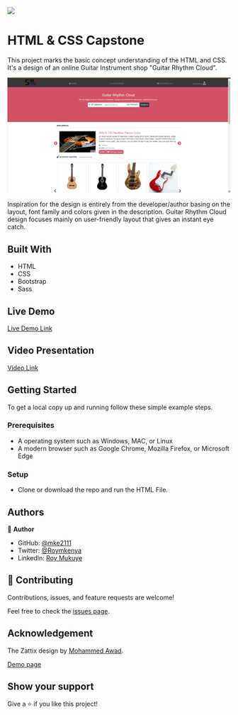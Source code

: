 ![](https://img.shields.io/badge/Microverse-blueviolet)

# HTML & CSS Capstone

This project marks the basic concept understanding of the HTML and CSS. It's a design of an online Guitar Instrument shop "Guitar Rhythm Cloud". 


![screenshot](./capstone-screenshot.png)

Inspiration for the design is entirely from the developer/author basing on the layout, font family and colors given in the description. Guitar Rhythm Cloud design focuses mainly on user-friendly layout that gives an instant eye catch.


## Built With

- HTML
- CSS
- Bootstrap
- Sass

## Live Demo

[Live Demo Link](https://rawcdn.githack.com/mke2111/HTML-CSS-pjt/647e8cb3a3c505e7b0918b89bf4f9eeaf99475b8/index.html)

## Video Presentation

[Video Link](https://www.loom.com/share/4ed51214739d427c821d72a77d5617a3)


## Getting Started

To get a local copy up and running follow these simple example steps.

### Prerequisites

- A operating system such as Windows, MAC, or Linux
- A modern browser such as Google Chrome, Mozilla Firefox, or Microsoft Edge

### Setup
- Clone or download the repo and run the HTML File.


## Authors

👤 **Author**

- GitHub: [@mke2111](https://github.com/mke2111)
- Twitter: [@Roymkenya](https://twitter.com/Roymkenya)
- LinkedIn: [Roy Mukuye](https://www.linkedin.com/in/roy-mukuye-42b07b1b4)

## 🤝 Contributing

Contributions, issues, and feature requests are welcome!

Feel free to check the [issues page](https://github.com/mke2111/HTML-CSS-pjt/issues).

## Acknowledgement

The Zattix design by [Mohammed Awad](https://www.behance.net/M_Awad).

[Demo page](https://www.behance.net/gallery/24796463/ZATTIX)


## Show your support

Give a ⭐️ if you like this project!

